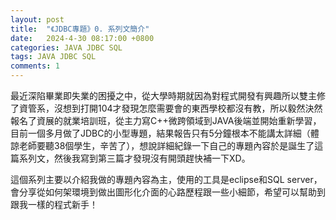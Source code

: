 ```yaml
---
layout: post
title:  "《JDBC專題》0. 系列文簡介"
date:   2024-4-30 08:17:00 +0800
categories: JAVA JDBC SQL
tags: JAVA JDBC SQL
comments: 1
---
```

最近深陷畢業即失業的困擾之中，從大學時期就因為對程式開發有興趣所以雙主修了資管系，沒想到打開104才發現怎麼需要會的東西學校都沒有教，所以毅然決然報名了資展的就業培訓班，從主力寫C++微跨領域到JAVA後端並開始重新學習，目前一個多月做了JDBC的小型專題，結果報告只有5分鐘根本不能講太詳細（體諒老師要聽38個學生，辛苦了），想說詳細紀錄一下自己的專題內容於是誕生了這篇系列文，然後我寫到第三篇才發現沒有開頭趕快補一下XD。

這個系列主要以介紹我做的專題內容為主，使用的工具是eclipse和SQL server，會分享從如何架環境到做出圖形化介面的心路歷程跟一些小細節，希望可以幫助到跟我一樣的程式新手！